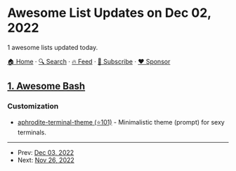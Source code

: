 # Awesome List Updates on Dec 02, 2022

1 awesome lists updated today.

[🏠 Home](/README.md) · [🔍 Search](https://www.trackawesomelist.com/search/) · [🔥 Feed](https://www.trackawesomelist.com/rss.xml) · [📮 Subscribe](https://trackawesomelist.us17.list-manage.com/subscribe?u=d2f0117aa829c83a63ec63c2f&id=36a103854c) · [❤️  Sponsor](https://github.com/sponsors/theowenyoung)



## [1. Awesome Bash](/content/awesome-lists/awesome-bash/README.md)

### Customization

*   [aphrodite-terminal-theme (⭐101)](https://github.com/win0err/aphrodite-terminal-theme) - Minimalistic theme (prompt) for sexy terminals.

---

- Prev: [Dec 03, 2022](/content/2022/12/03/README.md)
- Next: [Nov 26, 2022](/content/2022/11/26/README.md)